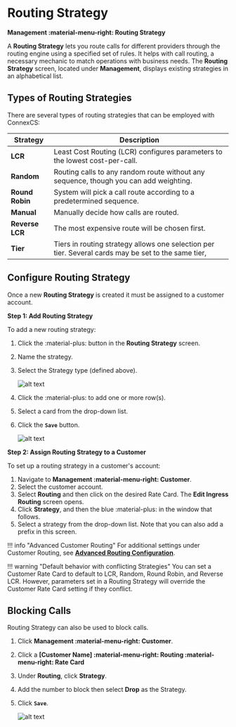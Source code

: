 # Routing Strategy
**Management :material-menu-right: Routing Strategy**

A **Routing Strategy** lets you route calls for different providers through the routing engine using a specified set of rules. It helps with call routing, a necessary mechanic to match operations with business needs. The **Routing Strategy** screen, located under **Management**, displays existing strategies in an alphabetical list. 

## Types of Routing Strategies
There are several types of routing strategies that can be employed with ConnexCS:

| Strategy  | Description     |
|----------|-------------|
| **LCR** |    Least Cost Routing (LCR) configures parameters to the lowest cost-per-call. |
| **Random** |    Routing calls to any random route without any sequence, though you can add weighting. |
| **Round Robin** |    System will pick a call route according to a predetermined sequence. |
| **Manual** |    Manually decide how calls are routed.|
| **Reverse LCR** |    The most expensive route will be chosen first. |
| **Tier** |    Tiers in routing strategy allows one selection per tier. Several cards may be set to the same tier, |



## Configure Routing Strategy
Once a new **Routing Strategy** is created it must be assigned to a customer account. 

**Step 1: Add Routing Strategy**

To add a new routing strategy:

1. Click the :material-plus: button in the **Routing Strategy** screen.
2. Name the strategy.
3. Select the Strategy type (defined above). 

    ![alt text][routing-strategy2]   

4. Click the :material-plus: to add one or more row(s).
5. Select a card from the drop-down list.
6. Click the **`Save`** button.

    ![alt text][routing-strategy3]

**Step 2: Assign Routing Strategy to a Customer**

To set up a routing strategy in a customer's account:

1. Navigate to **Management :material-menu-right: Customer**.
2. Select the customer account.
3. Select **Routing** and then click on the desired Rate Card. The **Edit Ingress Routing** screen opens.
5. Click **Strategy**, and then the blue :material-plus: in the window that follows.
6. Select a strategy from the drop-down list.  Note that you can also add a prefix in this screen.

!!! info "Advanced Customer Routing"
    For additional settings under Customer Routing, see [**Advanced Routing Configuration**](https://staging--connexcs-docs.netlify.app/customer/routing/#advanced-routing-configuration). 

!!! warning "Default behavior with conflicting Strategies"
    You can set a Customer Rate Card to default to LCR, Random, Round Robin, and Reverse LCR. However, parameters set in a Routing Strategy will override the Customer Rate Card setting if they conflict.


## Blocking Calls
Routing Strategy can also be used to block calls. 

1. Click **Management :material-menu-right: Customer**.
1. Click a **[Customer Name] :material-menu-right: Routing :material-menu-right: Rate Card**
2. Under **Routing**, click **Strategy**.
3. Add the number to block then select **Drop** as the Strategy.
4. Click **`Save`**.

    ![alt text][routing-drop]

[routing-strategy2]: /misc/img/routing-1.png "Routing Strategy"
[routing-strategy3]: /misc/img/routing-2.png "Routing with Card"
[routing-drop]: /misc/img/routing-drop.png "Blocking Calls"
